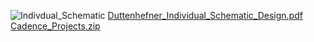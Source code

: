![Indivdual_Schematic](https://github.com/user-attachments/assets/a16051c5-eb93-4320-9d87-495e46de5e27)
[Duttenhefner_Individual_Schematic_Design.pdf](https://github.com/user-attachments/files/18928405/Duttenhefner_Individual_Schematic_Design.pdf)
[Cadence_Projects.zip](https://github.com/user-attachments/files/18928406/Cadence_Projects.zip)
